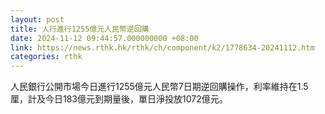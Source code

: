 ```yaml
---
layout: post
title: 人行進行1255億元人民幣逆回購
date: 2024-11-12 09:44:57.000000000 +08:00
link: https://news.rthk.hk/rthk/ch/component/k2/1778634-20241112.htm
categories: rthk
---
```


人民銀行公開市場今日進行1255億元人民幣7日期逆回購操作，利率維持在1.5厘，計及今日183億元到期量後，單日淨投放1072億元。
